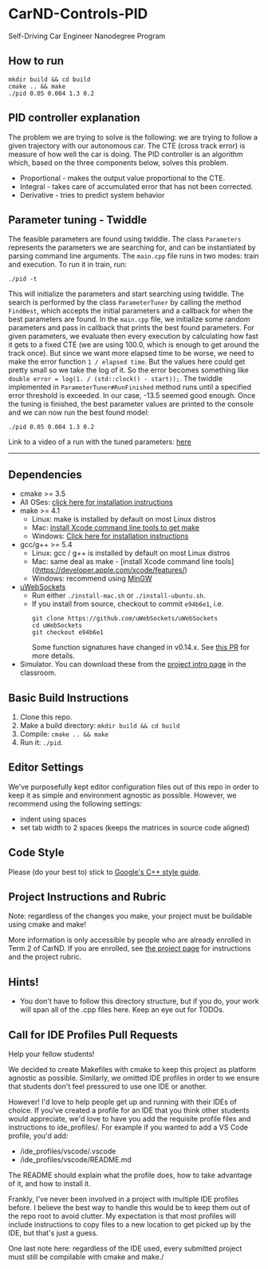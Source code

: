 # CarND-Controls-PID
Self-Driving Car Engineer Nanodegree Program

## How to run

```
mkdir build && cd build
cmake .. && make
./pid 0.05 0.004 1.3 0.2
```

## PID controller explanation

The problem we are trying to solve is the following: we are trying to follow a given trajectory
with our autonomous car. The CTE (cross track error) is measure of how well the car is doing. The PID controller
is an algorithm which, based on the three components below, solves this problem.

* Proportional - makes the output value proportional to the CTE.
* Integral - takes care of accumulated error that has not been corrected.
* Derivative - tries to predict system behavior

## Parameter tuning - Twiddle

The feasible parameters are found using twiddle. The class `Parameters` represents the
parameters we are searching for, and can be instantiated by parsing command line arguments. The `main.cpp` file
runs in two modes: train and execution. To run it in train, run:
```
./pid -t
```
This will initialize the parameters and start searching using twiddle. The search is performed by the class
`ParameterTuner` by calling the method `FindBest`, which accepts the initial parameters and a callback for when the
best parameters are found. In the `main.cpp` file, we initialize some random parameters and pass in callback that prints
the best found parameters. For given parameters, we evaluate then every execution by calculating how fast it gets
to a fixed CTE (we are using 100.0, which is enough to get around the track once). But since we want more elapsed time
to be worse, we need to make the error function `1 / elapsed time`. But the values here could get pretty small so we take
the log of it. So the error becomes something like `double error = log(1. / (std::clock() - start));`. The twiddle implemented
in `ParameterTuner#RunFinished` method runs until a specified error threshold is exceeded. In our case, -13.5 seemed good enough.
Once the tuning is finished, the best parameter values are printed to the console and we can now run the best found model:
```
./pid 0.05 0.004 1.3 0.2
```

Link to a video of a run with the tuned parameters: [here](https://www.youtube.com/watch?v=1PGH56JFFvk)

---

## Dependencies

* cmake >= 3.5
 * All OSes: [click here for installation instructions](https://cmake.org/install/)
* make >= 4.1
  * Linux: make is installed by default on most Linux distros
  * Mac: [install Xcode command line tools to get make](https://developer.apple.com/xcode/features/)
  * Windows: [Click here for installation instructions](http://gnuwin32.sourceforge.net/packages/make.htm)
* gcc/g++ >= 5.4
  * Linux: gcc / g++ is installed by default on most Linux distros
  * Mac: same deal as make - [install Xcode command line tools]((https://developer.apple.com/xcode/features/)
  * Windows: recommend using [MinGW](http://www.mingw.org/)
* [uWebSockets](https://github.com/uWebSockets/uWebSockets)
  * Run either `./install-mac.sh` or `./install-ubuntu.sh`.
  * If you install from source, checkout to commit `e94b6e1`, i.e.
    ```
    git clone https://github.com/uWebSockets/uWebSockets 
    cd uWebSockets
    git checkout e94b6e1
    ```
    Some function signatures have changed in v0.14.x. See [this PR](https://github.com/udacity/CarND-MPC-Project/pull/3) for more details.
* Simulator. You can download these from the [project intro page](https://github.com/udacity/self-driving-car-sim/releases) in the classroom.

## Basic Build Instructions

1. Clone this repo.
2. Make a build directory: `mkdir build && cd build`
3. Compile: `cmake .. && make`
4. Run it: `./pid`. 

## Editor Settings

We've purposefully kept editor configuration files out of this repo in order to
keep it as simple and environment agnostic as possible. However, we recommend
using the following settings:

* indent using spaces
* set tab width to 2 spaces (keeps the matrices in source code aligned)

## Code Style

Please (do your best to) stick to [Google's C++ style guide](https://google.github.io/styleguide/cppguide.html).

## Project Instructions and Rubric

Note: regardless of the changes you make, your project must be buildable using
cmake and make!

More information is only accessible by people who are already enrolled in Term 2
of CarND. If you are enrolled, see [the project page](https://classroom.udacity.com/nanodegrees/nd013/parts/40f38239-66b6-46ec-ae68-03afd8a601c8/modules/f1820894-8322-4bb3-81aa-b26b3c6dcbaf/lessons/e8235395-22dd-4b87-88e0-d108c5e5bbf4/concepts/6a4d8d42-6a04-4aa6-b284-1697c0fd6562)
for instructions and the project rubric.

## Hints!

* You don't have to follow this directory structure, but if you do, your work
  will span all of the .cpp files here. Keep an eye out for TODOs.

## Call for IDE Profiles Pull Requests

Help your fellow students!

We decided to create Makefiles with cmake to keep this project as platform
agnostic as possible. Similarly, we omitted IDE profiles in order to we ensure
that students don't feel pressured to use one IDE or another.

However! I'd love to help people get up and running with their IDEs of choice.
If you've created a profile for an IDE that you think other students would
appreciate, we'd love to have you add the requisite profile files and
instructions to ide_profiles/. For example if you wanted to add a VS Code
profile, you'd add:

* /ide_profiles/vscode/.vscode
* /ide_profiles/vscode/README.md

The README should explain what the profile does, how to take advantage of it,
and how to install it.

Frankly, I've never been involved in a project with multiple IDE profiles
before. I believe the best way to handle this would be to keep them out of the
repo root to avoid clutter. My expectation is that most profiles will include
instructions to copy files to a new location to get picked up by the IDE, but
that's just a guess.

One last note here: regardless of the IDE used, every submitted project must
still be compilable with cmake and make./
